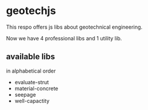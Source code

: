 # geotechjs

This respo offers js libs about geotechnical engineering.

Now we have 4 professional libs and 1 utility lib.

## available libs

in alphabetical order

- evaluate-strut
- material-concrete
- seepage
- well-capactity
